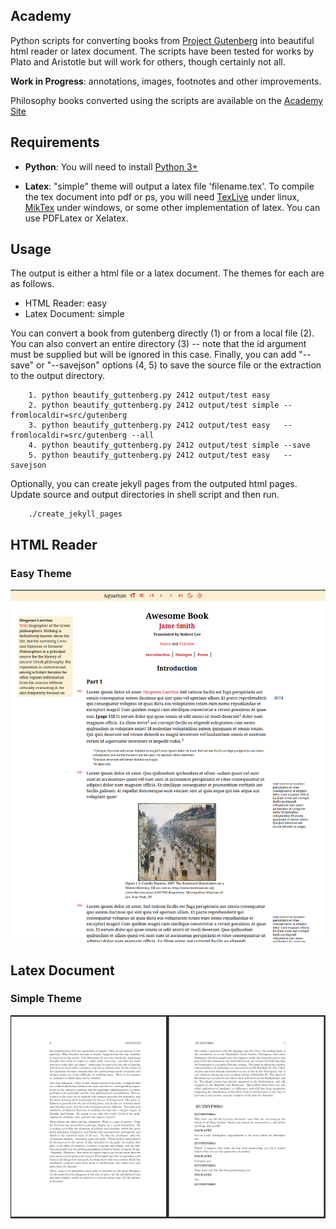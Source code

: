## Academy

Python scripts for converting books from [Project Gutenberg](https://www.gutenberg.org) into beautiful html reader or latex document. The scripts have been tested for works by Plato and Aristotle but will work for others, though certainly not all.

**Work in Progress**: annotations, images, footnotes and other improvements.

Philosophy books converted using the scripts are available on the [Academy Site](https://insomnicles.github.io/academy)

## Requirements

* **Python**: You will need to install [Python 3+](https://www.python.org/)

* **Latex**: "simple" theme will output a latex file 'filename.tex'. To compile the tex document into pdf or ps, you will need [TexLive](https://texlive.org/) under linux, [MikTex](https://miktex.org/) under windows, or some other implementation of latex. You can use PDFLatex or Xelatex.

## Usage

The output is either a html file or a latex document. The themes for each are as follows.
- HTML Reader: easy
- Latex Document: simple


You can convert a book from gutenberg directly (1) or from a local file (2). You can also convert an entire directory (3) -- note that the id argument must be supplied but will be ignored in this case. Finally, you can add "--save" or "--savejson" options (4, 5) to save the source file or the extraction to the output directory.

```
    1. python beautify_guttenberg.py 2412 output/test easy
    2. python beautify_guttenberg.py 2412 output/test simple --fromlocaldir=src/gutenberg
    3. python beautify_guttenberg.py 2412 output/test easy   --fromlocaldir=src/gutenberg --all
    4. python beautify_guttenberg.py 2412 output/test simple --save
    5. python beautify_guttenberg.py 2412 output/test easy   --savejson
```

Optionally, you can create jekyll pages from the outputed html pages. Update source and output directories in shell script and then run.
```
    ./create_jekyll_pages
```

## HTML Reader

### Easy Theme

![Html Reader](html_reader-easy.png)

## Latex Document 

### Simple Theme

![Latex Document](tex_document-simple.png)

